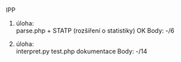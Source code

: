 IPP
1. úloha:<br>
parse.php + STATP (rozšíření o statistiky) OK
Body: -/6

2. úloha:<br>
interpret.py
test.php
dokumentace
Body: -/14
